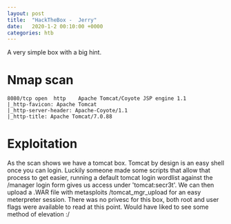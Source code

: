 ```yaml
---
layout: post
title:  "HackTheBox -  Jerry"
date:   2020-1-2 00:10:00 +0000
categories: htb
---
```

A very simple box with a big hint.

# Nmap scan
```
8080/tcp open  http    Apache Tomcat/Coyote JSP engine 1.1
|_http-favicon: Apache Tomcat
|_http-server-header: Apache-Coyote/1.1
|_http-title: Apache Tomcat/7.0.88
```

# Exploitation
As the scan shows we have a tomcat box. Tomcat by design is an easy shell once you can login. Luckily someone made some scripts that allow that process to get easier, running a default tomcat login wordlist against the /manager login form gives us access under 'tomcat:secr3t'. We can then upload a .WAR file with metasploits /tomcat_mgr_upload for an easy meterpreter session.
There was no privesc for this box, both root and user flags were available to read at this point. Would have liked to see some method of elevation :/




